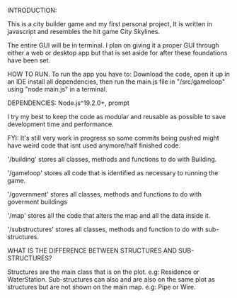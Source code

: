 INTRODUCTION:

This is a city builder game and my first personal project, It is written in javascript and resembles the hit game City Skylines.

The entire GUI will be in terminal. I plan on giving it a proper GUI through either a web or desktop app but that is set aside for after these foundations have been set.

HOW TO RUN.
To run the app you have to:
Download the code,
open it up in an IDE install all dependencies,
then run the main.js file in "/src/gameloop" using "node main.js" in a terminal.

DEPENDENCIES: 
  Node.js^19.2.0+,
  prompt

I try my best to keep the code as modular and reusable as possible to save development time and performance.

FYI: It's still very work in progress so some commits being pushed might have weird code that isnt used anymore/half finished code.

'/building' stores all classes, methods and functions to do with Building.

'/gameloop' stores all code that is identified as necessary to running the game.

'/government' stores all classes, methods and functions to do with goverment buildings

'/map' stores all the code that alters the map and all the data inside it.

'/substructures' stores all classes, methods and function to do with sub-structures.

WHAT IS THE DIFFERENCE BETWEEN STRUCTURES AND SUB-STRUCTURES?

Structures are the main class that is on the plot.  e.g: Residence or WaterStation.
Sub-structures can also and are also on the same plot as structures but are not shown on the main map. e.g: Pipe or Wire.

